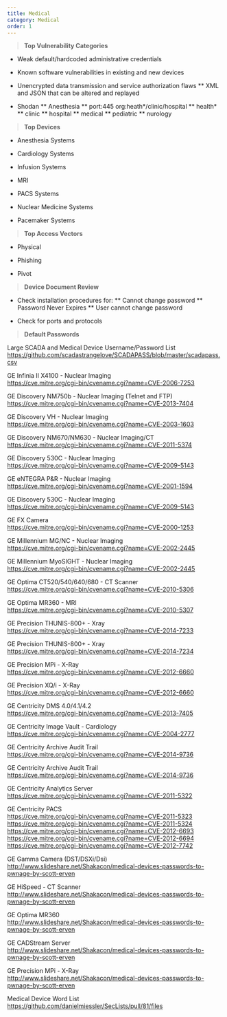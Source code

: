 ```yaml
---
title: Medical
category: Medical
order: 1
---
```


> **Top Vulnerability Categories** 

* Weak default/hardcoded administrative credentials

* Known software vulnerabilities in existing and new devices

* Unencrypted data transmission and service authorization flaws
** XML and JSON that can be altered and replayed

* Shodan
** Anesthesia
** port:445 org:heath*/clinic/hospital
** health*
** clinic
** hospital
** medical
** pediatric
** nurology

> **Top Devices** 

* Anesthesia Systems

* Cardiology Systems

* Infusion Systems

* MRI

* PACS Systems

* Nuclear Medicine Systems

* Pacemaker Systems

> **Top Access Vectors** 

* Physical

* Phishing

* Pivot

> **Device Document Review** 

* Check installation procedures for:
** Cannot change password
** Password Never Expires
** User cannot change password

* Check for ports and protocols 



> **Default Passwords**

Large SCADA and Medical Device Username/Password List<br>
https://github.com/scadastrangelove/SCADAPASS/blob/master/scadapass.csv

GE Infinia II X4100 - Nuclear Imaging<br>
https://cve.mitre.org/cgi-bin/cvename.cgi?name=CVE-2006-7253

GE Discovery NM750b - Nuclear Imaging (Telnet and FTP)<br>
https://cve.mitre.org/cgi-bin/cvename.cgi?name=CVE-2013-7404

GE Discovery VH - Nuclear Imaging<br>
https://cve.mitre.org/cgi-bin/cvename.cgi?name=CVE-2003-1603

GE Discovery NM670/NM630 - Nuclear Imaging/CT<br>
https://cve.mitre.org/cgi-bin/cvename.cgi?name=CVE-2011-5374

GE Discovery 530C - Nuclear Imaging<br>
https://cve.mitre.org/cgi-bin/cvename.cgi?name=CVE-2009-5143

GE eNTEGRA P&R - Nuclear Imaging<br>
https://cve.mitre.org/cgi-bin/cvename.cgi?name=CVE-2001-1594

GE Discovery 530C - Nuclear Imaging<br>
https://cve.mitre.org/cgi-bin/cvename.cgi?name=CVE-2009-5143

GE FX Camera<br>
https://cve.mitre.org/cgi-bin/cvename.cgi?name=CVE-2000-1253

GE Millennium MG/NC - Nuclear Imaging<br>
https://cve.mitre.org/cgi-bin/cvename.cgi?name=CVE-2002-2445

GE Millennium MyoSIGHT - Nuclear Imaging<br>
https://cve.mitre.org/cgi-bin/cvename.cgi?name=CVE-2002-2445

GE Optima CT520/540/640/680 - CT Scanner<br>
https://cve.mitre.org/cgi-bin/cvename.cgi?name=CVE-2010-5306

GE Optima MR360 - MRI <br>
https://cve.mitre.org/cgi-bin/cvename.cgi?name=CVE-2010-5307

GE Precision THUNIS-800+ - Xray<br>
https://cve.mitre.org/cgi-bin/cvename.cgi?name=CVE-2014-7233

GE Precision THUNIS-800+ - Xray<br>
https://cve.mitre.org/cgi-bin/cvename.cgi?name=CVE-2014-7234

GE Precision MPi - X-Ray<br>
https://cve.mitre.org/cgi-bin/cvename.cgi?name=CVE-2012-6660

GE Precision XQ/i - X-Ray<br>
https://cve.mitre.org/cgi-bin/cvename.cgi?name=CVE-2012-6660

GE Centricity DMS 4.0/4.1/4.2<br>
https://cve.mitre.org/cgi-bin/cvename.cgi?name=CVE-2013-7405

GE Centricity Image Vault - Cardiology<br>
https://cve.mitre.org/cgi-bin/cvename.cgi?name=CVE-2004-2777

GE Centricity Archive Audit Trail<br>
https://cve.mitre.org/cgi-bin/cvename.cgi?name=CVE-2014-9736

GE Centricity Archive Audit Trail<br>
https://cve.mitre.org/cgi-bin/cvename.cgi?name=CVE-2014-9736

GE Centricity Analytics Server<br>
https://cve.mitre.org/cgi-bin/cvename.cgi?name=CVE-2011-5322

GE Centricity PACS<br>
https://cve.mitre.org/cgi-bin/cvename.cgi?name=CVE-2011-5323
https://cve.mitre.org/cgi-bin/cvename.cgi?name=CVE-2011-5324
https://cve.mitre.org/cgi-bin/cvename.cgi?name=CVE-2012-6693
https://cve.mitre.org/cgi-bin/cvename.cgi?name=CVE-2012-6694
https://cve.mitre.org/cgi-bin/cvename.cgi?name=CVE-2012-7742

GE Gamma Camera (DST/DSXi/Dsi)<br>
http://www.slideshare.net/Shakacon/medical-devices-passwords-to-pwnage-by-scott-erven

GE HiSpeed - CT Scanner<br>
http://www.slideshare.net/Shakacon/medical-devices-passwords-to-pwnage-by-scott-erven

GE Optima MR360<br>
http://www.slideshare.net/Shakacon/medical-devices-passwords-to-pwnage-by-scott-erven

GE CADStream Server <br>
http://www.slideshare.net/Shakacon/medical-devices-passwords-to-pwnage-by-scott-erven

GE Precision MPi - X-Ray<br>
http://www.slideshare.net/Shakacon/medical-devices-passwords-to-pwnage-by-scott-erven

Medical Device Word List<br>
https://github.com/danielmiessler/SecLists/pull/81/files



